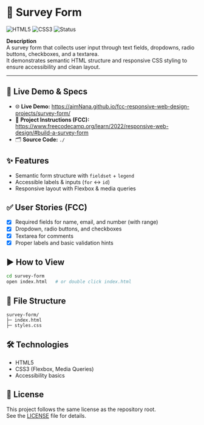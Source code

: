 # 📝 Survey Form

![HTML5](https://img.shields.io/badge/HTML5-E34F26?logo=html5&logoColor=white)
![CSS3](https://img.shields.io/badge/CSS3-1572B6?logo=css3&logoColor=white)
![Status](https://img.shields.io/badge/Status-Completed-brightgreen)

**Description**  
A survey form that collects user input through text fields, dropdowns, radio buttons, checkboxes, and a textarea.  
It demonstrates semantic HTML structure and responsive CSS styling to ensure accessibility and clean layout.

---

## 🔗 Live Demo & Specs
- 🌐 **Live Demo:** https://aimNana.github.io/fcc-responsive-web-design-projects/survey-form/
- 📄 **Project Instructions (FCC):** https://www.freecodecamp.org/learn/2022/responsive-web-design/#build-a-survey-form
- 🗂️ **Source Code:** `./`

## ✨ Features
- Semantic form structure with `fieldset` + `legend`
- Accessible labels & inputs (`for` ↔ `id`)
- Responsive layout with Flexbox & media queries

## ✅ User Stories (FCC)
- [x] Required fields for name, email, and number (with range)
- [x] Dropdown, radio buttons, and checkboxes
- [x] Textarea for comments
- [x] Proper labels and basic validation hints

## ▶️ How to View
```bash
cd survey-form
open index.html   # or double click index.html
```

## 📁 File Structure
```
survey-form/
├─ index.html
├─ styles.css
```

## 🛠️ Technologies
- HTML5
- CSS3 (Flexbox, Media Queries)
- Accessibility basics

## 📄 License
This project follows the same license as the repository root.  
See the [LICENSE](../LICENSE) file for details.
